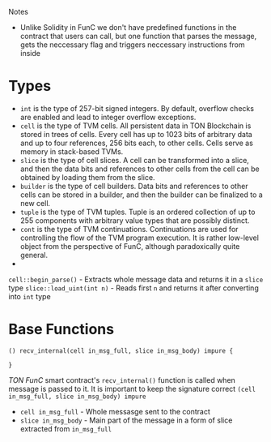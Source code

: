 Notes
* Unlike Solidity in FunC we don't have predefined functions in the contract that users can call, but one function that parses the message, gets the neccessary flag and triggers neccessary instructions from inside

# Types
* `int` is the type of 257-bit signed integers. By default, overflow checks are enabled and lead to integer overflow exceptions.
* `cell` is the type of TVM cells. All persistent data in TON Blockchain is stored in trees of cells. Every cell has up to 1023 bits of arbitrary data and up to four references, 256 bits each, to other cells. Cells serve as memory in stack-based TVMs.
* `slice` is the type of cell slices. A cell can be transformed into a slice, and then the data bits and references to other cells from the cell can be obtained by loading them from the slice.
* `builder` is the type of cell builders. Data bits and references to other cells can be stored in a builder, and then the builder can be finalized to a new cell.
* `tuple` is the type of TVM tuples. Tuple is an ordered collection of up to 255 components with arbitrary value types that are possibly distinct.
* `cont` is the type of TVM continuations. Continuations are used for controlling the flow of the TVM program execution. It is rather low-level object from the perspective of FunC, although paradoxically quite general.
* 

`cell::begin_parse()` - Extracts whole message data and returns it in a `slice` type
`slice::load_uint(int n)` - Reads first `n` and returns it after converting into `int` type

# Base Functions

```funC
() recv_internal(cell in_msg_full, slice in_msg_body) impure {

}
```

*TON FunC* smart contract's `recv_internal()` function is called when message is passed to it. 
It is important to keep the signature correct `(cell in_msg_full, slice in_msg_body) impure`
* `cell in_msg_full` - Whole messasge sent to the contract
* `slice in_msg_body` - Main part of the message in a form of slice extracted from `in_msg_full`




